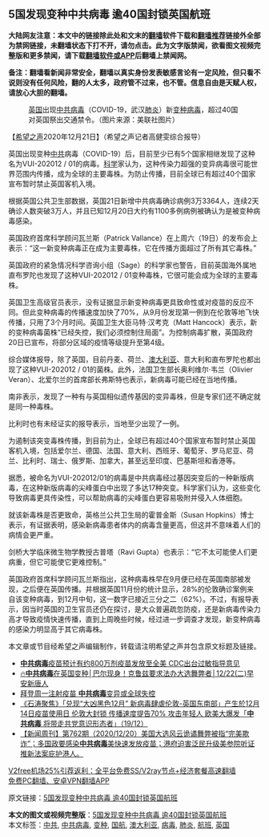  <h2>5国发现变种中共病毒 逾40国封锁英国航班</h2> <p class="notice"><b>大陆网友注意：本文中的链接除此处和文末的<a href="https://github.com/bannedbook/fanqiang" >翻墙</a>软件下载和<a href="https://github.com/killgcd/justmysocks/blob/master/README.md">翻墙推荐</a>链接外全部为禁网链接，未翻墙状态下打不开，请勿点击。此为文字版禁闻，欲看图文视频完整版和更多禁闻，请下载<a href="https://github.com/bannedbook/fanqiang">翻墙软件或APP</a>后翻墙上禁闻网。</p><p>备注：翻墙看新闻非常安全，翻墙以真实身份发表敏感言论有一定风险，但只看不说则没有任何风险，翻的人太多，政府管不过来，也不管。信息自由是天赋人权，请放心大胆的翻墙。</b></p>  <div class="entry"> <figure><figcaption><a href="https://www.bannedbook.org/bnews/tag/%e8%8b%b1%e5%9b%bd/" class="st_tag internal_tag" rel="tag" title="标签 英国 下的日志">英国</a>出现<a href="https://www.bannedbook.org/bnews/tag/%e4%b8%ad%e5%85%b1%e7%97%85%e6%af%92/" class="st_tag internal_tag" rel="tag" title="标签 中共病毒 下的日志">中共病毒</a>（COVID-19，武汉<a href="https://www.bannedbook.org/bnews/tag/%e8%82%ba%e7%82%8e/" class="st_tag internal_tag" rel="tag" title="标签 肺炎 下的日志">肺炎</a>）新<a href="https://www.bannedbook.org/bnews/tag/%E5%8F%98%E7%A7%8D/" class="st_tag internal_tag" rel="tag" title="标签 变种 下的日志">变种</a><a href="https://www.bannedbook.org/bnews/tag/%e7%97%85%e6%af%92/" class="st_tag internal_tag" rel="tag" title="标签 病毒 下的日志">病毒</a>，超过40国对英国祭出交通禁令。（图片来源：美联社图片）</figcaption></figure> <p>【<span class='wp_keywordlink_affiliate'><a href="https://www.soundofhope.org" title="希望之声" target="_blank">希望之声</a></span>2020年12月21日】（希望之声记者高健雯综合报导）</p> <p>英国出现变种<a href="https://www.bannedbook.org/bnews/tag/%e4%b8%ad%e5%85%b1/" class="st_tag internal_tag" rel="tag" title="标签 中共 下的日志">中共</a>病毒（COVID-19）后，目前至少已有5个国家相继发现了这种名为VUI-202012 / 01的病毒。<span class='wp_keywordlink'><a href="https://www.bannedbook.org/forum11/topic309.html" title="禁片：“科学”的棍子" target="_blank">科学</a></span>家认为，这种传染力超强的变异病毒很可能世界范围内传播，成为全球的主要毒株。为防止传播，目前全球已有超过40个国家宣布暂时禁止英国客机入境。</p> <p>根据英国公共卫生部数据，英国21日新增中共病毒确诊病例3万3364人，连续2天确诊人数突破3万人，并且已知12月20日大约有1100多例病例被确认为是被变种病毒感染。</p> <p>英国政府首席科学顾问瓦兰斯（Patrick Vallance）在上周六（19日）的发布会上表示：“这一新变种病毒正在成为主要毒株，它在传播方面超过了所有其它毒株。”</p>  <p>英国政府的紧急情况科学咨询小组（Sage）的科学家也警告，目前英国海外属地直布罗陀也发现了这种VUI-202012 / 01变种毒株，它很可能会成为全球的主要毒株。</p> <p>英国卫生高级官员表示，没有证据显示新变种病毒更具致命性或对疫苗的反应不同。但此变种病毒的传播速度加快了70%，从9月份发现第一例到在伦敦等地飞快传播，只用了3个月时间。英国卫生大臣马特·汉考克（Matt Hancock）表示，新的变种病毒菌株“已经失控，我们必须控制住局面”。为控制病毒扩散，英国政府20日已宣布，将部分区域的疫情等级提升至第4级。</p> <p>综合媒体报导，除了英国，目前丹麦、荷兰、<a href="https://www.bannedbook.org/bnews/tag/%e6%be%b3%e5%a4%a7%e5%88%a9%e4%ba%9a/" class="st_tag internal_tag" rel="tag" title="标签 澳大利亚 下的日志">澳大利亚</a>、意大利和直布罗陀也都出现了这种VUI-202012 / 01的菌株。此外，法国卫生部长奥利维尔·韦兰（Olivier Veran）、北爱尔兰的首席部长弗斯特也表示，新病毒可能已经在当地传播。</p> <p>南非表示，发现了一种有与英国相似遗传基因的变异毒株，但是专家们还不确定就是同一种毒株。</p>  <p>比利时也有未经证实的报导表示，当地至少出现了一例。</p> <p>为遏制该突变毒株传播，到目前为止，全球已有超过40个国家宣布暂时禁止英国客机入境，包括爱尔兰、德国、法国、意大利、西班牙、葡萄牙、罗马尼亚、荷兰、比利时、瑞士、俄罗斯、加拿大，甚至远至印度、巴基斯坦和香港等。</p> <p>据悉，被命名为VUI-202012/01的病毒是中共病毒经过基因突变后的一种新版病毒，在这种新版病毒的尖峰蛋白中出现了多达17种突变。科学家们认为，这些变化导致病毒更具传染性，可以帮助病毒的尖峰蛋白更容易吸附并侵入人体细胞。</p> <p>就该新毒株是否更致命，英格兰公共卫生局的霍普金斯（Susan Hopkins）博士表示，有证据表明，感染新病毒患者体内的病毒含量更高，但这并不意味着人们的病情会更严重。</p>  <p>剑桥大学临床微生物学教授古普塔（Ravi Gupta）也表示：“它不太可能使人们更病重，但它可能使它更难控制。”</p> <p>英国政府首席科学顾问瓦兰斯指出，这种病毒株早在9月便已经在英国南部被发现，之后便在英国传播。并根据英国11月份的统计显示，28%的伦敦确诊案例来自该变种病毒，到12月中旬，这一数字已接近三分之二（62%）。不过，有报导表示，因当时英国的卫生官员还仍在探讨，是大众普遍疏忽防疫，还是新病毒传染力高才导致疫情快速传播，直到上周晚些时候，经过进一步调查才发现，新变种病毒的感染力明显高于其它病毒株。</p> <p>本文章或节目经希望之声编辑制作，转载请注明希望之声并包含原文标题及链接。</p> <ul class='op-related-articles' title='相关阅读'> <li><a href='https://www.bannedbook.org/bnews/bannedvideo/20201222/1452593.html' target='_blank'><b>中共病毒</b>疫苗预计有约800万剂疫苗发放至全美   CDC出台过敏指导意见</a></li> <li><a href='https://www.bannedbook.org/bnews/taiwannews/20201222/1452548.html' target='_blank'>🔥<b>中共病毒</b>在英国变种│巴尔现身！克鲁兹要求法办大选舞弊者│12/22(二)早安新唐人</a></li> <li><a href='https://www.bannedbook.org/bnews/worldnews/20201222/1452514.html' target='_blank'>拜登周一注射疫苗 <b>中共病毒</b>变异或全球失控</a></li> <li><a href='https://www.bannedbook.org/bnews/bannedvideo/20201220/1451597.html' target='_blank'>《石涛聚焦》「兑现“大凶黑色12月” 新病毒肆虐伦敦-英国东南部」产生於12月14日疫苗使用日 伦敦大封锁 传播速度提告70% 攻击年轻人 欧美大爆发「<b>中共病毒</b> 将带走共党意识形态者」（19/12）</a></li> <li><a href='https://www.bannedbook.org/bnews/bannedvideo/20201220/1451592.html' target='_blank'>【新闻周刊】第762期（2020/12/20）美国大选风云诡谲舞弊被指“完美欺诈”；多国政要感染<b>中共病毒</b>美快速发放疫苗；港府迫害泛民升级美参院听证推新法案庇护港人。</a></li> </ul> <p class="texttj"> <a href="https://www.bannedbook.org/forum23/topic22702.html" target="_blank">V2free机场25%引荐返利：全平台免费SS/V2ray节点+经济套餐高速翻墙</a><br/> <a href="https://github.com/bannedbook/fanqiang/wiki/%E7%A6%81%E9%97%BB%E7%BD%91%E5%AE%89%E5%8D%93%E7%BF%BB%E5%A2%99%E6%96%B0%E9%97%BBAPP" target="_blank">免费PC翻墙、安卓VPN翻墙APP</a></p><p>原文链接：<a class="src_link"  href="https://www.soundofhope.org/post/455974" target="_blank">5国发现变种中共病毒 逾40国封锁英国航班</a></p> <a name='sharetosocial'></a>       <div><b>本文的图文或视频完整版</b>：<a href='https://www.bannedbook.org/bnews/comments/20201222/1452672.html'>5国发现变种中共病毒 逾40国封锁英国航班</a></div>  </div><!--END ENTRY--> <div class="postfooter"> <div>本文标签：<a href="https://www.bannedbook.org/bnews/tag/%e4%b8%ad%e5%85%b1/" rel="tag">中共</a>, <a href="https://www.bannedbook.org/bnews/tag/%e4%b8%ad%e5%85%b1%e7%97%85%e6%af%92/" rel="tag">中共病毒</a>, <a href="https://www.bannedbook.org/bnews/tag/%E5%8F%98%E7%A7%8D/" rel="tag">变种</a>, <a href="https://www.bannedbook.org/bnews/tag/%e5%9b%bd%e8%88%aa/" rel="tag">国航</a>, <a href="https://www.bannedbook.org/bnews/tag/%e6%be%b3%e5%a4%a7%e5%88%a9%e4%ba%9a/" rel="tag">澳大利亚</a>, <a href="https://www.bannedbook.org/bnews/tag/%e7%97%85%e6%af%92/" rel="tag">病毒</a>, <a href="https://www.bannedbook.org/bnews/tag/%e8%82%ba%e7%82%8e/" rel="tag">肺炎</a>, <a href="https://www.bannedbook.org/bnews/tag/%e8%88%aa%e7%8f%ad/" rel="tag">航班</a>, <a href="https://www.bannedbook.org/bnews/tag/%e8%8b%b1%e5%9b%bd/" rel="tag">英国</a></div>  </div><!--END POSTFOOTER--> 